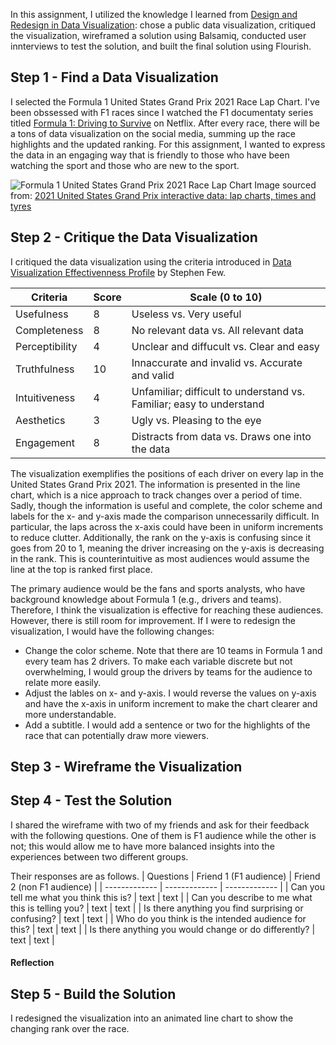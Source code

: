 In this assignment, I utilized the knowledge I learned from [Design and Redesign in Data Visualization](https://medium.com/@hint_fm/design-and-redesign-4ab77206cf9): chose a public data visualization, critiqued the visualization, wireframed a solution using Balsamiq, conducted user innterviews to test the solution, and built the final solution using Flourish.

## Step 1 - Find a Data Visualization
I selected the Formula 1 United States Grand Prix 2021 Race Lap Chart. I've been obssessed with F1 races since I watched the F1 documentaty series titled [Formula 1: Driving to Survive](https://www.netflix.com/title/80204890) on Netflix. After every race, there will be a tons of data visualization on the social media, summing up the race highlights and the updated ranking. For this assignment, I wanted to express the data in an engaging way that is friendly to those who have been watching the sport and those who are new to the sport.

![Formula 1 United States Grand Prix 2021 Race Lap Chart](https://www.racefans.net/wp-content/uploads/2021/10/7b133dbe-98d7-45bc-9d72-7060038405ab.png)
Image sourced from: [2021 United States Grand Prix interactive data: lap charts, times and tyres](https://www.racefans.net/2021/10/25/2021-united-states-grand-prix-interactive-data-lap-charts-times-and-tyres/)

## Step 2 - Critique the Data Visualization
I critiqued the data visualization using the criteria introduced in [Data Visualization Effectivenness Profile](http://www.perceptualedge.com/articles/visual_business_intelligence/data_visualization_effectiveness_profile.pdf) by Stephen Few.

| Criteria       | Score         | Scale (0 to 10)                                                       |
| -------------  | ------------- | --------------------------------------------------------------------- |
| Usefulness     | 8             | Useless vs. Very useful                                               |
| Completeness   | 8             | No relevant data vs. All relevant data                                |
| Perceptibility | 4             | Unclear and diffucult vs. Clear and easy                              |
| Truthfulness   | 10            | Innaccurate and invalid vs. Accurate and valid                        |
| Intuitiveness  | 4             | Unfamiliar; difficult to understand vs. Familiar; easy to understand  |
| Aesthetics     | 3             | Ugly vs. Pleasing to the eye                                          |
| Engagement     | 8             | Distracts from data vs. Draws one into the data                       |


The visualization exemplifies the positions of each driver on every lap in the United States Grand Prix 2021. The information is presented in the line chart, which is a nice approach to track changes over a period of time. Sadly, though the information is useful and complete, the color scheme and labels for the x- and y-axis made the comparison unnecessarily difficult. In particular, the laps across the x-axis could have been in uniform increments to reduce clutter. Additionally, the rank on the y-axis is confusing since it goes from 20 to 1, meaning the driver increasing on the y-axis is decreasing in the rank. This is counterintuitive as most audiences would assume the line at the top is ranked first place.

The primary audience would be the fans and sports analysts, who have background knowledge about Formula 1 (e.g., drivers and teams). Therefore, I think the visualization is effective for reaching these audiences. However, there is still room for improvement. If I were to redesign the visualization, I would have the following changes:
- Change the color scheme. Note that there are 10 teams in Formula 1 and every team has 2 drivers. To make each variable discrete but not overwhelming, I would group the drivers by teams for the audience to relate more easily.
- Adjust the lables on x- and y-axis. I would reverse the values on y-axis and have the x-axis in uniform increment to make the chart clearer and more understandable. 
- Add a subtitle. I would add a sentence or two for the highlights of the race that can potentially draw more viewers.


## Step 3 - Wireframe the Visualization
 

## Step 4 - Test the Solution
I shared the wireframe with two of my friends and ask for their feedback with the following questions. One of them is F1 audience while the other is not; this would allow me to have more balanced insights into the experiences between two different groups.

Their responses are as follows.
| Questions | Friend 1 (F1 audience) | Friend 2 (non F1 audience) |
| -------------  | ------------- | ------------- |
| Can you tell me what you think this is?              | text             | text                                               |
| Can you describe to me what this is telling you?     | text             | text                                |
| Is there anything you find surprising or confusing?  | text             | text                              |
| Who do you think is the intended audience for this?  | text            | text                        |
| Is there anything you would change or do differently? | text             | text  |

#### Reflection


## Step 5 - Build the Solution
I redesigned the visualization into an animated line chart to show the changing rank over the race.

<div class="flourish-embed flourish-chart" data-src="visualisation/7753377"><script src="https://public.flourish.studio/resources/embed.js"></script></div>
